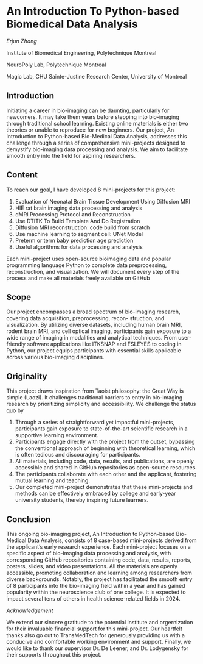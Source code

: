 # An Introduction To Python-based Biomedical Data Analysis
*Erjun Zhang*

Institute of Biomedical Engineering, Polytechnique Montreal

NeuroPoly Lab, Polytechnique Montreal

Magic Lab, CHU Sainte-Justine Research Center, University of Montreal

## Introduction
Initiating a career in bio-imaging can be daunting, particularly for newcomers. It may take them years before stepping
into bio-imaging through traditional school learning. Existing online materials is either two theories or unable to
reproduce for new beginners. Our project, An Introduction to Python-based Bio-Medical Data Analysis, addresses this
challenge through a series of comprehensive mini-projects designed to demystify bio-imaging data processing and
analysis. We aim to facilitate smooth entry into the field for aspiring researchers.

## Content
To reach our goal, I have developed 8 mini-projects for this project:
1. Evaluation of Neonatal Brain Tissue Development Using Diffusion MRI
2. HIE rat brain imaging data processing and analysis
3. dMRI Processing Protocol and Reconstruction
4. Use DTITK To Build Template And Do Registration
5. Diffusion MRI reconstruction: code build from scratch
6. Use machine learning to segment cell: UNet Model
7. Preterm or term baby prediction age prediction
8. Useful algorithms for data processing and analysis

Each mini-project uses open-source bioimaging data and popular programming language Python to complete data
preprocessing, reconstruction, and visualization. We will document every step of the process and make all materials
freely available on GitHub

## Scope
Our project encompasses a broad spectrum of bio-imaging research, covering data acquisition, preprocessing, recon-
struction, and visualization. By utilizing diverse datasets, including human brain MRI, rodent brain MRI, and cell
optical imaging, participants gain exposure to a wide range of imaging in modalities and analytical techniques. From
user-friendly software applications like ITKSNAP and FSLEYES to coding in Python, our project equips participants
with essential skills applicable across various bio-imaging disciplines.

## Originality
This project draws inspiration from Taoist philosophy: the Great Way is simple (Laozi). It challenges traditional barriers
to entry in bio-imaging research by prioritizing simplicity and accessibility. We challenge the status quo by

1. Through a series of straightforward yet impactful mini-projects, participants gain exposure to state-of-the-art
scientific research in a supportive learning environment.
2. Participants engage directly with the project from the outset, bypassing the conventional approach of beginning
with theoretical learning, which is often tedious and discouraging for participants.
3. All materials, including code, data, results, and publications, are openly accessible and shared in GitHub
repositories as open-source resources.
4. The participants collaborate with each other and the applicant, fostering mutual learning and teaching.
5. Our completed mini-project demonstrates that these mini-projects and methods can be effectively embraced by
college and early-year university students, thereby inspiring future learners.
## Conclusion
This ongoing bio-imaging project, An Introduction to Python-based Bio-Medical Data Analysis, consists of 8 case-based
mini-projects derived from the applicant’s early research experience. Each mini-project focuses on a specific aspect of
bio-imaging data processing and analysis, with corresponding GitHub repositories containing code, data, results, reports,
posters, slides, and video presentations. All the materials are openly accessible, promoting collaboration and learning
among researchers from diverse backgrounds. Notably, the project has facilitated the smooth entry of 8 participants into
the bio-imaging field within a year and has gained popularity within the neuroscience club of one college. It is expected
to impact several tens of others in health science-related fields in 2024.

*Acknowledgement*

We extend our sincere gratitude to the potential institute and orgernization for their invaluable financial support for this mini-project. Our heartfelt thanks also go out to TransMedTech for generously providing us with a conducive and comfortable working environment and support. Finally, we would like to thank our supervisor Dr. De Leener, and Dr. Lodygensky for their supports throughout this project.
